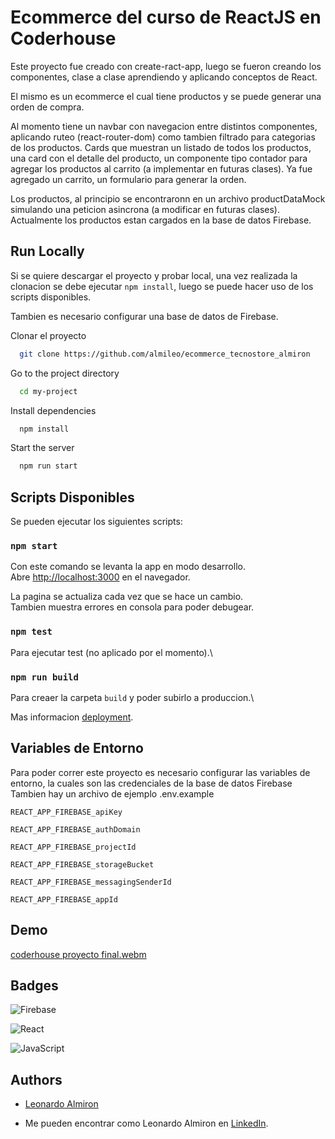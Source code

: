 # Ecommerce del curso de ReactJS en Coderhouse

Este proyecto fue creado con create-ract-app, luego se fueron creando los componentes, clase a clase aprendiendo y aplicando conceptos de React.

El mismo es un ecommerce el cual tiene productos y se puede generar una orden de compra.

Al momento tiene un navbar con navegacion entre distintos componentes, aplicando ruteo (react-router-dom) como tambien filtrado para categorias de los productos. Cards que muestran un listado de todos los productos, una card con el detalle del producto, un componente tipo contador para agregar los productos al carrito (a implementar en futuras clases). Ya fue agregado un carrito, un formulario para generar la orden.

Los productos, al principio se encontraronn en un archivo productDataMock simulando una peticion asincrona (a modificar en futuras clases). Actualmente los productos estan cargados en la base de datos Firebase.





## Run Locally

Si se quiere descargar el proyecto y probar local, una vez realizada la clonacion se debe ejecutar `npm install`, luego se puede hacer uso de los scripts disponibles.

Tambien es necesario configurar una base de datos de Firebase.

Clonar el proyecto

```bash
  git clone https://github.com/almileo/ecommerce_tecnostore_almiron
```

Go to the project directory

```bash
  cd my-project
```

Install dependencies

```bash
  npm install
```

Start the server

```bash
  npm run start
```

## Scripts Disponibles

Se pueden ejecutar los siguientes scripts:

### `npm start`

Con este comando se levanta la app en modo desarrollo.\
Abre [http://localhost:3000](http://localhost:3000) en el navegador.

La pagina se actualiza cada vez que se hace un cambio.\
Tambien muestra errores en consola para poder debugear.

### `npm test`

Para ejecutar test (no aplicado por el momento).\

### `npm run build`

Para creaer la carpeta `build` y poder subirlo a produccion.\

Mas informacion [deployment](https://facebook.github.io/create-react-app/docs/deployment).



## Variables de Entorno

Para poder correr este proyecto es necesario configurar las variables de entorno, la cuales son las credenciales de la base de datos Firebase
Tambien hay un archivo de ejemplo .env.example


`REACT_APP_FIREBASE_apiKey`

`REACT_APP_FIREBASE_authDomain`

`REACT_APP_FIREBASE_projectId`

`REACT_APP_FIREBASE_storageBucket`

`REACT_APP_FIREBASE_messagingSenderId`

`REACT_APP_FIREBASE_appId`


## Demo
[coderhouse proyecto final.webm](https://user-images.githubusercontent.com/60020626/176573527-f322439f-3f5f-428a-8c1d-8ce9a5496645.webm)



## Badges


![Firebase](https://img.shields.io/badge/Firebase-039BE5?style=for-the-badge&logo=Firebase&logoColor=white)

![React](https://img.shields.io/badge/react-%2320232a.svg?style=for-the-badge&logo=react&logoColor=%2361DAFB)

![JavaScript](https://img.shields.io/badge/javascript-%23323330.svg?style=for-the-badge&logo=javascript&logoColor=%23F7DF1E)


## Authors

- [Leonardo Almiron](https://github.com/almileo)

- Me pueden encontrar como Leonardo Almiron en [LinkedIn](https://www.linkedin.com/in/leonardo-almiron-ame-dev/).


